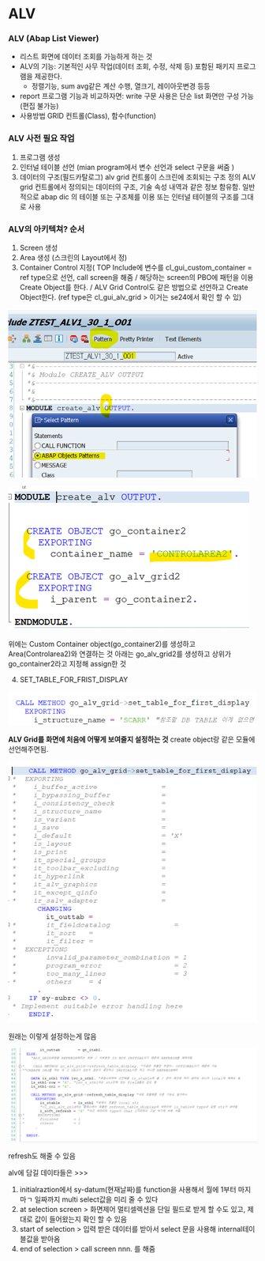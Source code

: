 # ALV

### ALV \(Abap List Viewer\)

* 리스트 화면에 데이터 조회를 가능하게 하는 것 
* ALV의 기능: 기본적인 사무 작업\(데이터 조회, 수정, 삭제 등\) 포함된 패키지 프로그램을 제공한다. 
  * 정렬기능, sum avg같은 계산 수행,  열크기, 레이아웃변경 등등
* report 프로그램 기능과 비교하자면: write 구문 사용은 단순 list 화면만 구성 가능 \(편집 불가능\)
* 사용방법 GRID 컨트롤\(Class\), 함수\(function\) 

### ALV 사전 필요 작업

1. 프로그램 생성
2. 인터널 테이블 선언 \(mian program에서 변수 선언과 select 구문을 써줌 \)
3. 데이터의 구조\(필드카탈로그\) alv grid 컨트롤이 스크린에 조회되는 구조 정의 ALV grid 컨트롤에서 정의되는 데이터의 구조, 기술 속성 내역과 같은 정보 함유함. 일반적으로 abap dic 의 테이블 또는 구조체를 이용 또는 인터널 테이블의 구조를 그대로 사용

### ALV의 아키텍쳐? 순서

1. Screen 생성
2. Area 생성 \(스크린의 Layout에서 정\)
3. Container Control 지정\( TOP Include에 변수를 cl\_gui\_custom\_container = ref type으로 선언, call screen을 해줌 / 해당하는 screen의 PBO에 패턴을 이용 Create Object를 한다. / ALV Grid Control도 같은 방법으로 선언하고 Create Object한다. \(ref type은 cl\_gui\_alv\_grid &gt; 이거는 se24에서 확인 할 수 있\)

![](../.gitbook/assets/image%20%28137%29.png)

![](../.gitbook/assets/image%20%28136%29.png)

위에는 Custom Container object\(go\_container2\)를 생성하고 Area\(Controlarea2\)와 연결하는 것  아래는 go\_alv\_grid2를 생성하고 상위가 go\_container2라고 지정해 assign한 것

4. SET\_TABLE\_FOR\_FRIST\_DISPLAY

![](../.gitbook/assets/image%20%28140%29.png)

 **ALV Grid를 화면에 처음에 어떻게 보여줄지 설정하는 것**  create object랑 같은 모듈에 선언해주면됨.

![](../.gitbook/assets/image%20%28138%29.png)

원래는 이렇게 설정하는게 많음 

![](../.gitbook/assets/image%20%28141%29.png)

refresh도 해줄 수 있음 

alv에 담길 데이타들은 &gt;&gt;&gt;

1. initialraztion에서 sy-datum\(현재날짜\)를 function을 사용해서 월에 1부터 마지마ㄱ 일짜까지 multi select값을 미리 줄 수 있다
2. at selection screen &gt; 화면제어 멀티셀렉션을 단일 필드로 받게 할 수도 있고, 제대로 값이 들어왔는지 확인 할 수 있음
3. start of selection &gt; 입력 받은 데이터를 받아서 select 문을 사용해 internal테이블값을 받아옴
4. end of selection &gt; call screen nnn.  를 해줌 


























